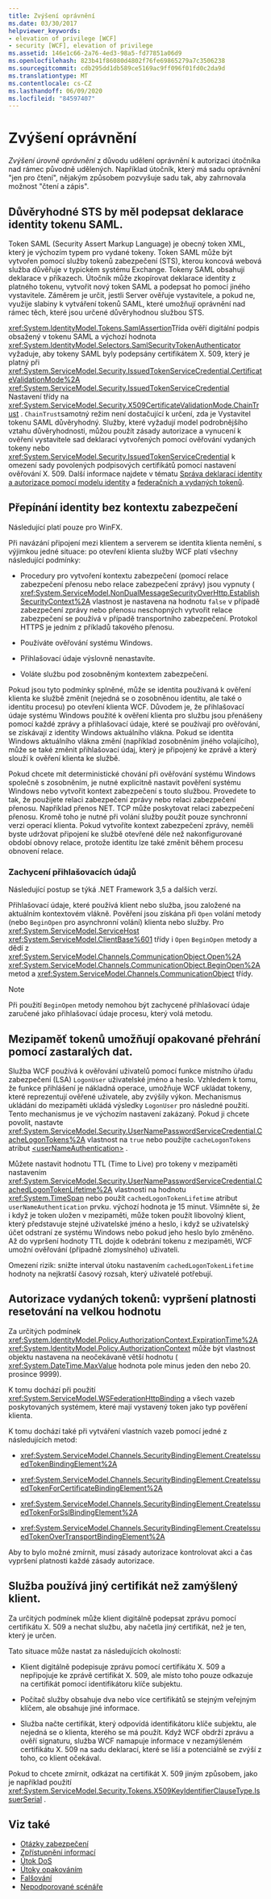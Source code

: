 ```yaml
---
title: Zvýšení oprávnění
ms.date: 03/30/2017
helpviewer_keywords:
- elevation of privilege [WCF]
- security [WCF], elevation of privilege
ms.assetid: 146e1c66-2a76-4ed3-98a5-fd77851a06d9
ms.openlocfilehash: 823b41f86080d4802f76fe69865279a7c3506238
ms.sourcegitcommit: cdb295dd1db589ce5169ac9ff096f01fd0c2da9d
ms.translationtype: MT
ms.contentlocale: cs-CZ
ms.lasthandoff: 06/09/2020
ms.locfileid: "84597407"
---
```

# <a name="elevation-of-privilege"></a>Zvýšení oprávnění
*Zvýšení úrovně oprávnění* z důvodu udělení oprávnění k autorizaci útočníka nad rámec původně udělených. Například útočník, který má sadu oprávnění "jen pro čtení", nějakým způsobem pozvyšuje sadu tak, aby zahrnovala možnost "čtení a zápis".  
  
## <a name="trusted-sts-should-sign-saml-token-claims"></a>Důvěryhodné STS by měl podepsat deklarace identity tokenu SAML.  
 Token SAML (Security Assert Markup Language) je obecný token XML, který je výchozím typem pro vydané tokeny. Token SAML může být vytvořen pomocí služby tokenů zabezpečení (STS), kterou koncová webová služba důvěřuje v typickém systému Exchange. Tokeny SAML obsahují deklarace v příkazech. Útočník může zkopírovat deklarace identity z platného tokenu, vytvořit nový token SAML a podepsat ho pomocí jiného vystavitele. Záměrem je určit, jestli Server ověřuje vystavitele, a pokud ne, využije slabiny k vytváření tokenů SAML, které umožňují oprávnění nad rámec těch, které jsou určené důvěryhodnou službou STS.  
  
 <xref:System.IdentityModel.Tokens.SamlAssertion>Třída ověří digitální podpis obsažený v tokenu SAML a výchozí hodnota <xref:System.IdentityModel.Selectors.SamlSecurityTokenAuthenticator> vyžaduje, aby tokeny SAML byly podepsány certifikátem X. 509, který je platný při <xref:System.ServiceModel.Security.IssuedTokenServiceCredential.CertificateValidationMode%2A> <xref:System.ServiceModel.Security.IssuedTokenServiceCredential> Nastavení třídy na <xref:System.ServiceModel.Security.X509CertificateValidationMode.ChainTrust> . `ChainTrust`samotný režim není dostačující k určení, zda je Vystavitel tokenu SAML důvěryhodný. Služby, které vyžadují model podrobnějšího vztahu důvěryhodnosti, můžou použít zásady autorizace a vynucení k ověření vystavitele sad deklarací vytvořených pomocí ověřování vydaných tokeny nebo <xref:System.ServiceModel.Security.IssuedTokenServiceCredential> k omezení sady povolených podpisových certifikátů pomocí nastavení ověřování X. 509. Další informace najdete v tématu [Správa deklarací identity a autorizace pomocí modelu identity](managing-claims-and-authorization-with-the-identity-model.md) a [federačních a vydaných tokenů](federation-and-issued-tokens.md).  
  
## <a name="switching-identity-without-a-security-context"></a>Přepínání identity bez kontextu zabezpečení  
 Následující platí pouze pro WinFX.  
  
 Při navázání připojení mezi klientem a serverem se identita klienta nemění, s výjimkou jedné situace: po otevření klienta služby WCF platí všechny následující podmínky:  
  
- Procedury pro vytvoření kontextu zabezpečení (pomocí relace zabezpečení přenosu nebo relace zabezpečení zprávy) jsou vypnuty ( <xref:System.ServiceModel.NonDualMessageSecurityOverHttp.EstablishSecurityContext%2A> vlastnost je nastavena na hodnotu `false` v případě zabezpečení zprávy nebo přenosu neschopných vytvořit relace zabezpečení se používá v případě transportního zabezpečení. Protokol HTTPS je jedním z příkladů takového přenosu.  
  
- Používáte ověřování systému Windows.  
  
- Přihlašovací údaje výslovně nenastavíte.  
  
- Voláte službu pod zosobněným kontextem zabezpečení.  
  
 Pokud jsou tyto podmínky splněné, může se identita používaná k ověření klienta ke službě změnit (nejedná se o zosobněnou identitu, ale také o identitu procesu) po otevření klienta WCF. Důvodem je, že přihlašovací údaje systému Windows použité k ověření klienta pro službu jsou přenášeny pomocí každé zprávy a přihlašovací údaje, které se používají pro ověřování, se získávají z identity Windows aktuálního vlákna. Pokud se identita Windows aktuálního vlákna změní (například zosobněním jiného volajícího), může se také změnit přihlašovací údaj, který je připojený ke zprávě a který slouží k ověření klienta ke službě.  
  
 Pokud chcete mít deterministické chování při ověřování systému Windows společně s zosobněním, je nutné explicitně nastavit pověření systému Windows nebo vytvořit kontext zabezpečení s touto službou. Provedete to tak, že použijete relaci zabezpečení zprávy nebo relaci zabezpečení přenosu. Například přenos NET. TCP může poskytovat relaci zabezpečení přenosu. Kromě toho je nutné při volání služby použít pouze synchronní verzi operací klienta. Pokud vytvoříte kontext zabezpečení zprávy, neměli byste udržovat připojení ke službě otevřené déle než nakonfigurované období obnovy relace, protože identitu lze také změnit během procesu obnovení relace.  
  
### <a name="credentials-capture"></a>Zachycení přihlašovacích údajů  
 Následující postup se týká .NET Framework 3,5 a dalších verzí.  
  
 Přihlašovací údaje, které používá klient nebo služba, jsou založené na aktuálním kontextovém vlákně. Pověření jsou získána při `Open` volání metody (nebo `BeginOpen` pro asynchronní volání) klienta nebo služby. Pro <xref:System.ServiceModel.ServiceHost> <xref:System.ServiceModel.ClientBase%601> třídy i `Open` `BeginOpen` metody a dědí z <xref:System.ServiceModel.Channels.CommunicationObject.Open%2A> <xref:System.ServiceModel.Channels.CommunicationObject.BeginOpen%2A> metod a <xref:System.ServiceModel.Channels.CommunicationObject> třídy.  
  
> [!NOTE]
> Při použití `BeginOpen` metody nemohou být zachycené přihlašovací údaje zaručené jako přihlašovací údaje procesu, který volá metodu.  
  
## <a name="token-caches-allow-replay-using-obsolete-data"></a>Mezipaměť tokenů umožňují opakované přehrání pomocí zastaralých dat.  
 Služba WCF používá k ověřování uživatelů pomocí funkce místního úřadu zabezpečení (LSA) `LogonUser` uživatelské jméno a heslo. Vzhledem k tomu, že funkce přihlášení je nákladná operace, umožňuje WCF ukládat tokeny, které reprezentují ověřené uživatele, aby zvýšily výkon. Mechanismus ukládání do mezipaměti ukládá výsledky `LogonUser` pro následné použití. Tento mechanismus je ve výchozím nastavení zakázaný. Pokud ji chcete povolit, nastavte <xref:System.ServiceModel.Security.UserNamePasswordServiceCredential.CacheLogonTokens%2A> vlastnost na `true` nebo použijte `cacheLogonTokens` atribut [\<userNameAuthentication>](../../configure-apps/file-schema/wcf/usernameauthentication.md) .  
  
 Můžete nastavit hodnotu TTL (Time to Live) pro tokeny v mezipaměti nastavením <xref:System.ServiceModel.Security.UserNamePasswordServiceCredential.CachedLogonTokenLifetime%2A> vlastnosti na hodnotu <xref:System.TimeSpan> nebo použít `cachedLogonTokenLifetime` atribut `userNameAuthentication` prvku. výchozí hodnota je 15 minut. Všimněte si, že i když je token uložen v mezipaměti, může token použít libovolný klient, který představuje stejné uživatelské jméno a heslo, i když se uživatelský účet odstraní ze systému Windows nebo pokud jeho heslo bylo změněno. Až do vypršení hodnoty TTL dojde k odebrání tokenu z mezipaměti, WCF umožní ověřování (případně zlomyslného) uživateli.  
  
 Omezení rizik: snižte interval útoku nastavením `cachedLogonTokenLifetime` hodnoty na nejkratší časový rozsah, který uživatelé potřebují.  
  
## <a name="issued-token-authorization-expiration-reset-to-large-value"></a>Autorizace vydaných tokenů: vypršení platnosti resetování na velkou hodnotu  
 Za určitých podmínek <xref:System.IdentityModel.Policy.AuthorizationContext.ExpirationTime%2A> <xref:System.IdentityModel.Policy.AuthorizationContext> může být vlastnost objektu nastavena na neočekávaně větší hodnotu ( <xref:System.DateTime.MaxValue> hodnota pole minus jeden den nebo 20. prosince 9999).  
  
 K tomu dochází při použití <xref:System.ServiceModel.WSFederationHttpBinding> a všech vazeb poskytovaných systémem, které mají vystavený token jako typ pověření klienta.  
  
 K tomu dochází také při vytváření vlastních vazeb pomocí jedné z následujících metod:  
  
- <xref:System.ServiceModel.Channels.SecurityBindingElement.CreateIssuedTokenBindingElement%2A>  
  
- <xref:System.ServiceModel.Channels.SecurityBindingElement.CreateIssuedTokenForCertificateBindingElement%2A>  
  
- <xref:System.ServiceModel.Channels.SecurityBindingElement.CreateIssuedTokenForSslBindingElement%2A>  
  
- <xref:System.ServiceModel.Channels.SecurityBindingElement.CreateIssuedTokenOverTransportBindingElement%2A>  
  
 Aby to bylo možné zmírnit, musí zásady autorizace kontrolovat akci a čas vypršení platnosti každé zásady autorizace.  
  
## <a name="the-service-uses-a-different-certificate-than-the-client-intended"></a>Služba používá jiný certifikát než zamýšlený klient.  
 Za určitých podmínek může klient digitálně podepsat zprávu pomocí certifikátu X. 509 a nechat službu, aby načetla jiný certifikát, než je ten, který je určen.  
  
 Tato situace může nastat za následujících okolností:  
  
- Klient digitálně podepisuje zprávu pomocí certifikátu X. 509 a nepřipojuje ke zprávě certifikát X. 509, ale místo toho pouze odkazuje na certifikát pomocí identifikátoru klíče subjektu.  
  
- Počítač služby obsahuje dva nebo více certifikátů se stejným veřejným klíčem, ale obsahuje jiné informace.  
  
- Služba načte certifikát, který odpovídá identifikátoru klíče subjektu, ale nejedná se o klienta, kterého se má použít. Když WCF obdrží zprávu a ověří signaturu, služba WCF namapuje informace v nezamýšleném certifikátu X. 509 na sadu deklarací, které se liší a potenciálně se zvýší z toho, co klient očekával.  
  
 Pokud to chcete zmírnit, odkázat na certifikát X. 509 jiným způsobem, jako je například použití <xref:System.ServiceModel.Security.Tokens.X509KeyIdentifierClauseType.IssuerSerial> .  
  
## <a name="see-also"></a>Viz také

- [Otázky zabezpečení](security-considerations-in-wcf.md)
- [Zpřístupnění informací](information-disclosure.md)
- [Útok DoS](denial-of-service.md)
- [Útoky opakováním](replay-attacks.md)
- [Falšování](tampering.md)
- [Nepodporované scénáře](unsupported-scenarios.md)
